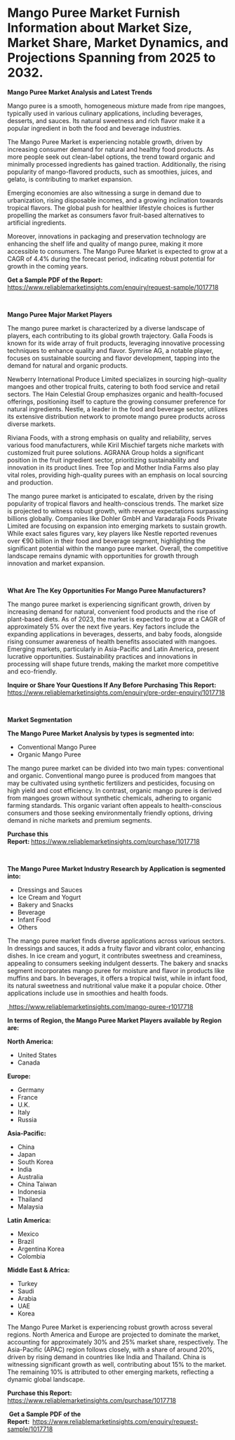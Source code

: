 <p><h1>Mango Puree Market Furnish Information about Market Size, Market Share, Market Dynamics, and Projections Spanning from 2025 to 2032.</h1></p><p><strong>Mango Puree Market Analysis and Latest Trends</strong></p>
<p><p>Mango puree is a smooth, homogeneous mixture made from ripe mangoes, typically used in various culinary applications, including beverages, desserts, and sauces. Its natural sweetness and rich flavor make it a popular ingredient in both the food and beverage industries.</p><p>The Mango Puree Market is experiencing notable growth, driven by increasing consumer demand for natural and healthy food products. As more people seek out clean-label options, the trend toward organic and minimally processed ingredients has gained traction. Additionally, the rising popularity of mango-flavored products, such as smoothies, juices, and gelato, is contributing to market expansion. </p><p>Emerging economies are also witnessing a surge in demand due to urbanization, rising disposable incomes, and a growing inclination towards tropical flavors. The global push for healthier lifestyle choices is further propelling the market as consumers favor fruit-based alternatives to artificial ingredients. </p><p>Moreover, innovations in packaging and preservation technology are enhancing the shelf life and quality of mango puree, making it more accessible to consumers. The Mango Puree Market is expected to grow at a CAGR of 4.4% during the forecast period, indicating robust potential for growth in the coming years.</p></p>
<p><strong>Get a Sample PDF of the Report:&nbsp;</strong> <a href="https://www.reliablemarketinsights.com/enquiry/request-sample/1017718?utm_campaign=2642&utm_medium=2&utm_source=Github&utm_content=ia&utm_term=17042025&utm_id=mango-puree">https://www.reliablemarketinsights.com/enquiry/request-sample/1017718</a></p>
<p>&nbsp;</p>
<p><strong>Mango Puree Major Market Players</strong></p>
<p><p>The mango puree market is characterized by a diverse landscape of players, each contributing to its global growth trajectory. Galla Foods is known for its wide array of fruit products, leveraging innovative processing techniques to enhance quality and flavor. Symrise AG, a notable player, focuses on sustainable sourcing and flavor development, tapping into the demand for natural and organic products.</p><p>Newberry International Produce Limited specializes in sourcing high-quality mangoes and other tropical fruits, catering to both food service and retail sectors. The Hain Celestial Group emphasizes organic and health-focused offerings, positioning itself to capture the growing consumer preference for natural ingredients. Nestle, a leader in the food and beverage sector, utilizes its extensive distribution network to promote mango puree products across diverse markets.</p><p>Riviana Foods, with a strong emphasis on quality and reliability, serves various food manufacturers, while Kiril Mischief targets niche markets with customized fruit puree solutions. AGRANA Group holds a significant position in the fruit ingredient sector, prioritizing sustainability and innovation in its product lines. Tree Top and Mother India Farms also play vital roles, providing high-quality purees with an emphasis on local sourcing and production.</p><p>The mango puree market is anticipated to escalate, driven by the rising popularity of tropical flavors and health-conscious trends. The market size is projected to witness robust growth, with revenue expectations surpassing billions globally. Companies like Dohler GmbH and Varadaraja Foods Private Limited are focusing on expansion into emerging markets to sustain growth. While exact sales figures vary, key players like Nestle reported revenues over €90 billion in their food and beverage segment, highlighting the significant potential within the mango puree market. Overall, the competitive landscape remains dynamic with opportunities for growth through innovation and market expansion.</p></p>
<p>&nbsp;</p>
<p><strong>What Are The Key Opportunities For Mango Puree Manufacturers?</strong></p>
<p><p>The mango puree market is experiencing significant growth, driven by increasing demand for natural, convenient food products and the rise of plant-based diets. As of 2023, the market is expected to grow at a CAGR of approximately 5% over the next five years. Key factors include the expanding applications in beverages, desserts, and baby foods, alongside rising consumer awareness of health benefits associated with mangoes. Emerging markets, particularly in Asia-Pacific and Latin America, present lucrative opportunities. Sustainability practices and innovations in processing will shape future trends, making the market more competitive and eco-friendly.</p></p>
<p><strong>Inquire or Share Your Questions If Any Before Purchasing This Report:</strong> <a href="https://www.reliablemarketinsights.com/enquiry/pre-order-enquiry/1017718?utm_campaign=2642&utm_medium=2&utm_source=Github&utm_content=ia&utm_term=17042025&utm_id=mango-puree">https://www.reliablemarketinsights.com/enquiry/pre-order-enquiry/1017718</a></p>
<p>&nbsp;</p>
<p><strong>Market Segmentation</strong></p>
<p><strong>The Mango Puree Market Analysis by types is segmented into:</strong></p>
<p><ul><li>Conventional Mango Puree</li><li>Organic Mango Puree</li></ul></p>
<p><p>The mango puree market can be divided into two main types: conventional and organic. Conventional mango puree is produced from mangoes that may be cultivated using synthetic fertilizers and pesticides, focusing on high yield and cost efficiency. In contrast, organic mango puree is derived from mangoes grown without synthetic chemicals, adhering to organic farming standards. This organic variant often appeals to health-conscious consumers and those seeking environmentally friendly options, driving demand in niche markets and premium segments.</p></p>
<p><strong>Purchase this Report:&nbsp;</strong><a href="https://www.reliablemarketinsights.com/purchase/1017718?utm_campaign=2642&utm_medium=2&utm_source=Github&utm_content=ia&utm_term=17042025&utm_id=mango-puree">https://www.reliablemarketinsights.com/purchase/1017718</a></p>
<p>&nbsp;</p>
<p><strong>The Mango Puree Market Industry Research by Application is segmented into:</strong></p>
<p><ul><li>Dressings and Sauces</li><li>Ice Cream and Yogurt</li><li>Bakery and Snacks</li><li>Beverage</li><li>Infant Food</li><li>Others</li></ul></p>
<p><p>The mango puree market finds diverse applications across various sectors. In dressings and sauces, it adds a fruity flavor and vibrant color, enhancing dishes. In ice cream and yogurt, it contributes sweetness and creaminess, appealing to consumers seeking indulgent desserts. The bakery and snacks segment incorporates mango puree for moisture and flavor in products like muffins and bars. In beverages, it offers a tropical twist, while in infant food, its natural sweetness and nutritional value make it a popular choice. Other applications include use in smoothies and health foods.</p></p>
<p><a href="https://www.reliablemarketinsights.com/mango-puree-r1017718?utm_campaign=2642&utm_medium=2&utm_source=Github&utm_content=ia&utm_term=17042025&utm_id=mango-puree">&nbsp;https://www.reliablemarketinsights.com/mango-puree-r1017718</a></p>
<p><strong>In terms of Region, the Mango Puree Market Players available by Region are:</strong></p>
<p>
    <p> <strong> North America: </strong>
        <ul>
            <li>United States</li>
            <li>Canada</li>
        </ul>
        </p> 
    <p> <strong> Europe: </strong>
        <ul>
            <li>Germany</li>
            <li>France</li>
            <li>U.K.</li>
            <li>Italy</li>
            <li>Russia</li>
        </ul>
        </p> 
    <p> <strong> Asia-Pacific: </strong>
        <ul>
            <li>China</li>
            <li>Japan</li>
            <li>South Korea</li>
            <li>India</li>
            <li>Australia</li>
            <li>China Taiwan</li>
            <li>Indonesia</li>
            <li>Thailand</li>
            <li>Malaysia</li>
        </ul>
        </p> 
    <p> <strong> Latin America: </strong>
        <ul>
            <li>Mexico</li>
            <li>Brazil</li>
            <li>Argentina Korea</li>
            <li>Colombia</li>
        </ul>
        </p> 
    <p> <strong> Middle East & Africa: </strong>
        <ul>
            <li>Turkey</li>
            <li>Saudi</li>
            <li>Arabia</li>
            <li>UAE</li>
            <li>Korea</li>
        </ul>
    </p>
    </p>
<p><p>The Mango Puree Market is experiencing robust growth across several regions. North America and Europe are projected to dominate the market, accounting for approximately 30% and 25% market share, respectively. The Asia-Pacific (APAC) region follows closely, with a share of around 20%, driven by rising demand in countries like India and Thailand. China is witnessing significant growth as well, contributing about 15% to the market. The remaining 10% is attributed to other emerging markets, reflecting a dynamic global landscape.</p></p>
<p><strong>Purchase this Report: </strong><a href="https://www.reliablemarketinsights.com/purchase/1017718?utm_campaign=2642&utm_medium=2&utm_source=Github&utm_content=ia&utm_term=17042025&utm_id=mango-puree">https://www.reliablemarketinsights.com/purchase/1017718</a></p>
<p>&nbsp;<strong>Get a Sample PDF of the Report:&nbsp;&nbsp;</strong><a href="https://www.reliablemarketinsights.com/enquiry/request-sample/1017718?utm_campaign=2642&utm_medium=2&utm_source=Github&utm_content=ia&utm_term=17042025&utm_id=mango-puree">https://www.reliablemarketinsights.com/enquiry/request-sample/1017718</a></p>
<p><strong></strong></p>
<p><p></p><p></p><p></p></p>